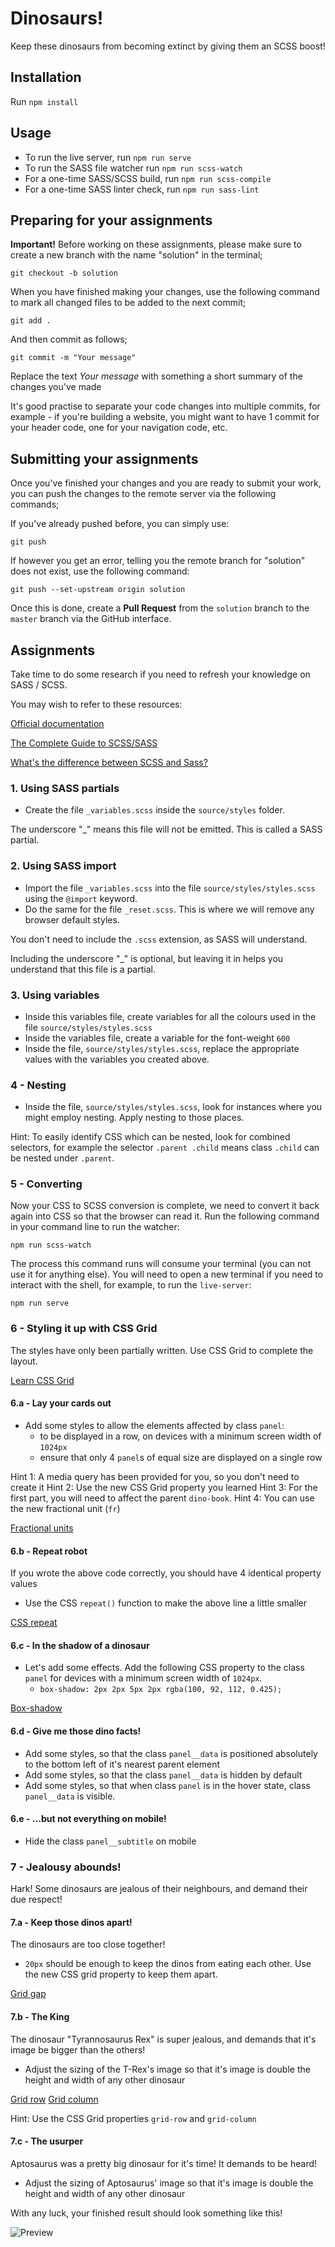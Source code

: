 # Dinosaurs!

Keep these dinosaurs from becoming extinct by giving them an SCSS boost!

## Installation

Run `npm install`

## Usage

- To run the live server, run `npm run serve`
- To run the SASS file watcher run `npm run scss-watch`
- For a one-time SASS/SCSS build, run `npm run scss-compile`
- For a one-time SASS linter check, run `npm run sass-lint`

## Preparing for your assignments

**Important!** Before working on these assignments, please make sure to create
a new branch with the name "solution" in the terminal;

`git checkout -b solution`

When you have finished making your changes, use the following command to mark all changed files
to be added to the next commit;

`git add .`

And then commit as follows;

`git commit -m "Your message"`

Replace the text _Your message_ with something a short summary of the changes you've made

It's good practise to separate your code changes into multiple commits,
for example - if you're building a website, you might want to have 1 commit for your header code,
one for your navigation code, etc.

## Submitting your assignments

Once you've finished your changes and you are ready to submit your work, you can push the changes
to the remote server via the following commands;

If you've already pushed before, you can simply use:

`git push`

If however you get an error, telling you the remote branch for "solution" does not exist, use the
following command:

`git push --set-upstream origin solution`

Once this is done, create a **Pull Request** from the `solution` branch to the `master` branch
via the GitHub interface.

## Assignments

Take time to do some research if you need to refresh your knowledge on SASS / SCSS.

You may wish to refer to these resources:

[Official documentation](https://sass-lang.com/guide)

[The Complete Guide to SCSS/SASS](https://www.freecodecamp.org/news/the-complete-guide-to-scss-sass-30053c266b23/)

[What's the difference between SCSS and Sass?](https://stackoverflow.com/questions/5654447/whats-the-difference-between-scss-and-sass)

### 1. Using SASS partials

+ Create the file `_variables.scss` inside the `source/styles` folder.

The underscore "_" means this file will not be emitted. This is called a SASS partial.

### 2. Using SASS import

+ Import the file `_variables.scss` into the file `source/styles/styles.scss`
using the `@import` keyword.
+ Do the same for the file `_reset.scss`. This is where we will remove any browser default styles.

You don't need to include the `.scss` extension, as SASS will understand.

Including the underscore "_" is optional, but leaving it in helps you understand that this file is a partial.

### 3. Using variables

+ Inside this variables file, create variables for all the colours used in the file `source/styles/styles.scss`
+ Inside the variables file, create a variable for the font-weight `600`
+ Inside the file, `source/styles/styles.scss`, replace the appropriate values with the variables you created above.

### 4 - Nesting

+ Inside the file, `source/styles/styles.scss`, look for instances where you might employ nesting.
Apply nesting to those places.

Hint: To easily identify CSS which can be nested, look for combined selectors,
for example the selector `.parent .child` means class `.child` can be nested under `.parent`.

### 5 - Converting

Now your CSS to SCSS conversion is complete, we need to convert it back again into CSS
so that the browser can read it. Run the following command in your command line to run
the watcher:

`npm run scss-watch`

The process this command runs will consume your terminal (you can not use it for anything else).
You will need to open a new terminal if you need to interact with the shell, for example,
to run the `live-server`:

`npm run serve`

### 6 - Styling it up with CSS Grid

The styles have only been partially written. Use CSS Grid to complete the layout.

[Learn CSS Grid](https://learncssgrid.com/)

#### 6.a - Lay your cards out

+ Add some styles to allow the elements affected by class `panel`:
    - to be displayed in a row, on devices with a minimum screen width of `1024px`
    - ensure that only 4 `panel`s of equal size are displayed on a single row

Hint 1: A media query has been provided for you, so you don't need to create it
Hint 2: Use the new CSS Grid property you learned
Hint 3: For the first part, you will need to affect the parent `dino-book`.
Hint 4: You can use the new fractional unit (`fr`)

[Fractional units](https://css-tricks.com/introduction-fr-css-unit/)

#### 6.b - Repeat robot

If you wrote the above code correctly, you should have 4 identical property values

+ Use the CSS `repeat()` function to make the above line a little smaller

[CSS repeat](https://developer.mozilla.org/en-US/docs/Web/CSS/repeat)

#### 6.c - In the shadow of a dinosaur

+ Let's add some effects. Add the following CSS property to the class `panel`
for devices with a minimum screen width of `1024px`.
    - `box-shadow: 2px 2px 5px 2px rgba(100, 92, 112, 0.425);`

[Box-shadow](https://developer.mozilla.org/en-US/docs/Web/CSS/box-shadow)

#### 6.d - Give me those dino facts!

+ Add some styles, so that the class `panel__data` is positioned absolutely to the
bottom left of it's nearest parent element
+ Add some styles, so that the class `panel__data` is hidden by default
+ Add some styles, so that when class `panel` is in the hover state,
class `panel__data` is visible.

#### 6.e - ...but not everything on mobile!

+ Hide the class `panel__subtitle` on mobile

### 7 - Jealousy abounds!

Hark! Some dinosaurs are jealous of their neighbours, and demand their due respect!

#### 7.a - Keep those dinos apart!

The dinosaurs are too close together!

+ `20px` should be enough to keep the dinos from eating each other.
Use the new CSS grid property to keep them apart.

[Grid gap](https://developer.mozilla.org/en-US/docs/Web/CSS/gap)

#### 7.b - The King

The dinosaur "Tyrannosaurus Rex" is super jealous, and demands that it's image be bigger
than the others!

+ Adjust the sizing of the T-Rex's image so that it's image is double the height and width
of any other dinosaur

[Grid row](https://developer.mozilla.org/en-US/docs/Web/CSS/grid-row)
[Grid column](https://developer.mozilla.org/en-US/docs/Web/CSS/grid-column)

Hint: Use the CSS Grid properties `grid-row` and `grid-column`

#### 7.c - The usurper

Aptosaurus was a pretty big dinosaur for it's time! It demands to be heard!

+ Adjust the sizing of Aptosaurus' image so that it's image is double the height and width
of any other dinosaur

With any luck, your finished result should look something like this!

![Preview](./preview.png)
